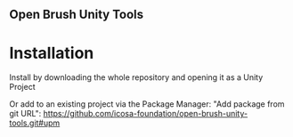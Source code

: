 ## Open Brush Unity Tools
# Installation

Install by downloading the whole repository and opening it as a Unity Project

Or add to an existing project via the Package Manager: "Add package from git URL":  https://github.com/icosa-foundation/open-brush-unity-tools.git#upm  


